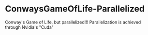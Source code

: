 # ConwaysGameOfLife-Parallelized
Conway's Game of Life, but parallelized!!! Parallelization is achieved through Nvidia's "Cuda"
